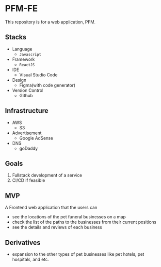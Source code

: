 # PFM-FE
This repository is for a web application, PFM.

## Stacks
- Language
   - `Javascript`
- Framework
   - `ReactJS`
- IDE
   - Visual Studio Code
- Design
  - Figma(with code generator)
- Version Control
   - Github

## Infrastructure
- AWS
   - S3
- Advertisement
   - Google AdSense
- DNS
   - goDaddy
   
## Goals
1. Fullstack development of a service
2. CI/CD if feasible

## MVP
A Frontend web application that the users can
- see the locations of the pet funeral businesses on a map
- check the list of the paths to the businesses from their current positions
- see the details and reviews of each business

## Derivatives
- expansion to the other types of pet businesses like pet hotels, pet hospitals, and etc.
